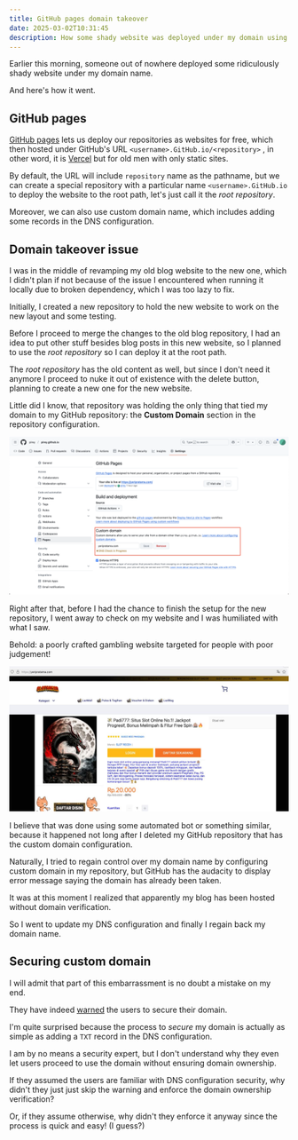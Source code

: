 ```yaml
---
title: GitHub pages domain takeover
date: 2025-03-02T10:31:45
description: How some shady website was deployed under my domain using GitHub pages.
---
```


Earlier this morning, someone out of nowhere deployed some ridiculously shady website under my domain name.

And here's how it went.

## GitHub pages

[GitHub pages](https://pages.GitHub.com/) lets us deploy our repositories as websites for free, which then hosted under GitHub's URL `<username>.GitHub.io/<repository>` , in other word, it is [Vercel](https://vercel.com) but for old men with only static sites.

By default, the URL will include `repository` name as the pathname, but we can create a special repository with a particular name `<username>.GitHub.io` to deploy the website to the root path, let's just call it the _root repository_.

Moreover, we can also use custom domain name, which includes adding some records in the DNS configuration.

## Domain takeover issue

I was in the middle of revamping my old blog website to the new one, which I didn't plan if not because of the issue I encountered when running it locally due to broken dependency, which I was too lazy to fix.

Initially, I created a new repository to hold the new website to work on the new layout and some testing.

Before I proceed to merge the changes to the old blog repository, I had an idea to put other stuff besides blog posts in this new website, so I planned to use the _root repository_ so I can deploy it at the root path.

The _root repository_ has the old content as well, but since I don't need it anymore I proceed to nuke it out of existence with the delete button, planning to create a new one for the new website.

Little did I know, that repository was holding the only thing that tied my domain to my GitHub repository: the **Custom Domain** section in the repository configuration.

![custom domain section](./custom-domain-config-section.png)

Right after that, before I had the chance to finish the setup for the new repository, I went away to check on my website and I was humiliated with what I saw.

Behold: a poorly crafted gambling website targeted for people with poor judgement!

![silly](./shady-gambling-website.jpeg)

I believe that was done using some automated bot or something similar, because it happened not long after I deleted my GitHub repository that has the custom domain configuration.

Naturally, I tried to regain control over my domain name by configuring custom domain in my repository, but GitHub has the audacity to display error message saying the domain has already been taken.

It was at this moment I realized that apparently my blog has been hosted without domain verification.

So I went to update my DNS configuration and finally I regain back my domain name.

## Securing custom domain

I will admit that part of this embarrassment is no doubt a mistake on my end.

They have indeed [warned](https://docs.GitHub.com/en/pages/configuring-a-custom-domain-for-your-GitHub-pages-site/managing-a-custom-domain-for-your-GitHub-pages-site#securing-your-custom-domain) the users to secure their domain.

I'm quite surprised because the process to _secure_ my domain is actually as simple as adding a `TXT` record in the DNS configuration.

I am by no means a security expert, but I don't understand why they even let users proceed to use the domain without ensuring domain ownership.

If they assumed the users are familiar with DNS configuration security, why didn't they just just skip the warning and enforce the domain ownership verification?

Or, if they assume otherwise, why didn't they enforce it anyway since the process is quick and easy! (I guess?)
